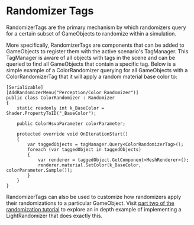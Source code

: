 # Randomizer Tags

RandomizerTags are the primary mechanism by which randomizers query for a certain subset of GameObjects to randomize within a simulation.

More specifically, RandomizerTags are components that can be added to GameObjects to register them with the active scenario's TagManager. This TagManager is aware of all objects with tags in the scene and can be queried to find all GameObjects that contain a specific tag. Below is a simple example of a ColorRandomizer querying for all GameObjects with a ColorRandomizerTag that it will apply a random material base color to:

```
[Serializable]
[AddRandomizerMenu("Perception/Color Randomizer")]
public class ColorRandomizer : Randomizer
{
    static readonly int k_BaseColor = Shader.PropertyToID("_BaseColor");

    public ColorHsvaParameter colorParameter;

    protected override void OnIterationStart()
    {
        var taggedObjects = tagManager.Query<ColorRandomizerTag>();
        foreach (var taggedObject in taggedObjects)
        {
            var renderer = taggedObject.GetComponent<MeshRenderer>();
            renderer.material.SetColor(k_BaseColor, colorParameter.Sample());
        }
    }
}
```

RandomizerTags can also be used to customize how randomizers apply their randomizations to a particular GameObject. Visit [part two of the randomization tutorial](../Tutorial/TUTORIAL.md) to explore an in depth example of implementing a LightRandomizer that does exactly this.

